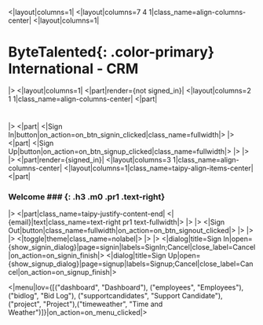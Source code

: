 <|layout|columns=1|
<|layout|columns=7 4 1|class_name=align-columns-center|
<|layout|columns=1|
# Byte**Talented**{: .color-primary} International - CRM
|>
<|layout|columns=1|
<|part|render={not signed_in}|
<|layout|columns=2 1 1|class_name=align-columns-center|
<|part|
#
|>
<|part|
<|Sign In|button|on_action=on_btn_signin_clicked|class_name=fullwidth|>
|>
<|part|
<|Sign Up|button|on_action=on_btn_signup_clicked|class_name=fullwidth|>
|>
|>
|>
<|part|render={signed_in}|
<|layout|columns=3 1|class_name=align-columns-center|
<|layout|columns=1|class_name=taipy-align-items-center|
<|part|
### Welcome ### {: .h3 .m0 .pr1 .text-right}
|>
<|part|class_name=taipy-justify-content-end|
<|{email}|text|class_name=text-right pr1 text-fullwidth|>
|>
|>
<|Sign Out|button|class_name=fullwidth|on_action=on_btn_signout_clicked|>
|>
|>
|>
<|toggle|theme|class_name=nolabel|>
|>
|>
<|dialog|title=Sign In|open={show_signin_dialog}|page=signin|labels=SignIn;Cancel|close_label=Cancel|on_action=on_signin_finish|>
<|dialog|title=Sign Up|open={show_signup_dialog}|page=signup|labels=Signup;Cancel|close_label=Cancel|on_action=on_signup_finish|>

<|menu|lov={[("dashboard", "Dashboard"), ("employees", "Employees"), ("bidlog", "Bid Log"), ("supportcandidates", "Support Candidate"), ("project", "Project"),("timeweather", "Time and Weather")]}|on_action=on_menu_clicked|>